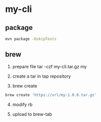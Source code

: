 # my-cli

## package
```bash
mvn package -DskipTests
```

## brew
1. prepare file
tar -czf my-cli.tar.gz my

2. create a tar in tap repository

3. brew create
```bash
brew create 'https://url/my-1.0.0.tar.gz' 
```

4. modify rb

5. upload to brew-tab

